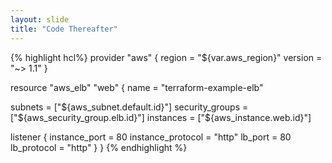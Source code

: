 ```yaml
---
layout: slide
title: "Code Thereafter"
---
```

{% highlight hcl%}
provider "aws" {
  region = "${var.aws_region}"
  version = "~> 1.1"
}

resource "aws_elb" "web" {
  name = "terraform-example-elb"

  subnets         = ["${aws_subnet.default.id}"]
  security_groups = ["${aws_security_group.elb.id}"]
  instances       = ["${aws_instance.web.id}"]

  listener {
    instance_port     = 80
    instance_protocol = "http"
    lb_port           = 80
    lb_protocol       = "http"
  }
}
{% endhighlight %}
